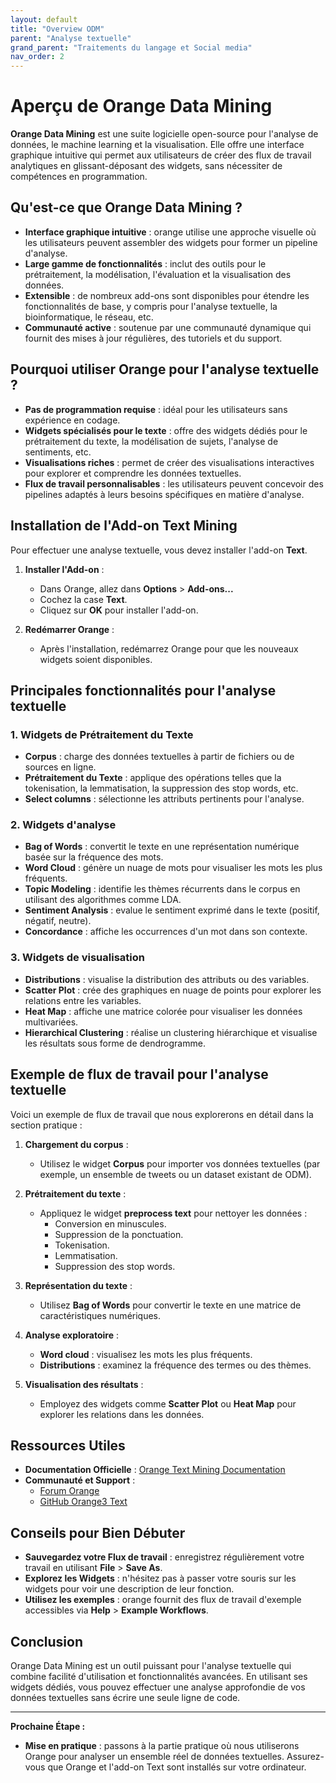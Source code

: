 ```yaml
---
layout: default
title: "Overview ODM"
parent: "Analyse textuelle"
grand_parent: "Traitements du langage et Social media"
nav_order: 2
---
```


# Aperçu de Orange Data Mining

**Orange Data Mining** est une suite logicielle open-source pour l'analyse de données, le machine learning et la visualisation. Elle offre une interface graphique intuitive qui permet aux utilisateurs de créer des flux de travail analytiques en glissant-déposant des widgets, sans nécessiter de compétences en programmation.

## Qu'est-ce que Orange Data Mining ?

- **Interface graphique intuitive** : orange utilise une approche visuelle où les utilisateurs peuvent assembler des widgets pour former un pipeline d'analyse.
- **Large gamme de fonctionnalités** : inclut des outils pour le prétraitement, la modélisation, l'évaluation et la visualisation des données.
- **Extensible** : de nombreux add-ons sont disponibles pour étendre les fonctionnalités de base, y compris pour l'analyse textuelle, la bioinformatique, le réseau, etc.
- **Communauté active** : soutenue par une communauté dynamique qui fournit des mises à jour régulières, des tutoriels et du support.

## Pourquoi utiliser Orange pour l'analyse textuelle ?

- **Pas de programmation requise** : idéal pour les utilisateurs sans expérience en codage.
- **Widgets spécialisés pour le texte** : offre des widgets dédiés pour le prétraitement du texte, la modélisation de sujets, l'analyse de sentiments, etc.
- **Visualisations riches** : permet de créer des visualisations interactives pour explorer et comprendre les données textuelles.
- **Flux de travail personnalisables** : les utilisateurs peuvent concevoir des pipelines adaptés à leurs besoins spécifiques en matière d'analyse.

## Installation de l'Add-on Text Mining

Pour effectuer une analyse textuelle, vous devez installer l'add-on **Text**.

1. **Installer l'Add-on** :

   - Dans Orange, allez dans **Options** > **Add-ons...**
   - Cochez la case **Text**.
   - Cliquez sur **OK** pour installer l'add-on.

2. **Redémarrer Orange** :

   - Après l'installation, redémarrez Orange pour que les nouveaux widgets soient disponibles.

## Principales fonctionnalités pour l'analyse textuelle

### 1. Widgets de Prétraitement du Texte

- **Corpus** : charge des données textuelles à partir de fichiers ou de sources en ligne.
- **Prétraitement du Texte** : applique des opérations telles que la tokenisation, la lemmatisation, la suppression des stop words, etc.
- **Select columns** : sélectionne les attributs pertinents pour l'analyse.

### 2. Widgets d'analyse

- **Bag of Words** : convertit le texte en une représentation numérique basée sur la fréquence des mots.
- **Word Cloud** : génère un nuage de mots pour visualiser les mots les plus fréquents.
- **Topic Modeling** : identifie les thèmes récurrents dans le corpus en utilisant des algorithmes comme LDA.
- **Sentiment Analysis** : evalue le sentiment exprimé dans le texte (positif, négatif, neutre).
- **Concordance** : affiche les occurrences d'un mot dans son contexte.

### 3. Widgets de visualisation

- **Distributions** : visualise la distribution des attributs ou des variables.
- **Scatter Plot** : crée des graphiques en nuage de points pour explorer les relations entre les variables.
- **Heat Map** : affiche une matrice colorée pour visualiser les données multivariées.
- **Hierarchical Clustering** : réalise un clustering hiérarchique et visualise les résultats sous forme de dendrogramme.

## Exemple de flux de travail pour l'analyse textuelle

Voici un exemple de flux de travail que nous explorerons en détail dans la section pratique :

1. **Chargement du corpus** :

   - Utilisez le widget **Corpus** pour importer vos données textuelles (par exemple, un ensemble de tweets ou un dataset existant de ODM).

2. **Prétraitement du texte** :

   - Appliquez le widget **preprocess text** pour nettoyer les données :
     - Conversion en minuscules.
     - Suppression de la ponctuation.
     - Tokenisation.
     - Lemmatisation.
     - Suppression des stop words.

3. **Représentation du texte** :

   - Utilisez **Bag of Words** pour convertir le texte en une matrice de caractéristiques numériques.

4. **Analyse exploratoire** :

   - **Word cloud** : visualisez les mots les plus fréquents.
   - **Distributions** : examinez la fréquence des termes ou des thèmes.

5. **Visualisation des résultats** :

   - Employez des widgets comme **Scatter Plot** ou **Heat Map** pour explorer les relations dans les données.

## Ressources Utiles

- **Documentation Officielle** : [Orange Text Mining Documentation](https://orange.biolab.si/widget-catalog/text-mining/)
- **Communauté et Support** :
  - [Forum Orange](https://orange.biolab.si/forum/)
  - [GitHub Orange3 Text](https://github.com/biolab/orange3-text)

## Conseils pour Bien Débuter

- **Sauvegardez votre Flux de travail** : enregistrez régulièrement votre travail en utilisant **File** > **Save As**.
- **Explorez les Widgets** : n'hésitez pas à passer votre souris sur les widgets pour voir une description de leur fonction.
- **Utilisez les exemples** : orange fournit des flux de travail d'exemple accessibles via **Help** > **Example Workflows**.

## Conclusion

Orange Data Mining est un outil puissant pour l'analyse textuelle qui combine facilité d'utilisation et fonctionnalités avancées. En utilisant ses widgets dédiés, vous pouvez effectuer une analyse approfondie de vos données textuelles sans écrire une seule ligne de code.

---

**Prochaine Étape :**

- **Mise en pratique** : passons à la partie pratique où nous utiliserons Orange pour analyser un ensemble réel de données textuelles. Assurez-vous que Orange et l'add-on Text sont installés sur votre ordinateur.
